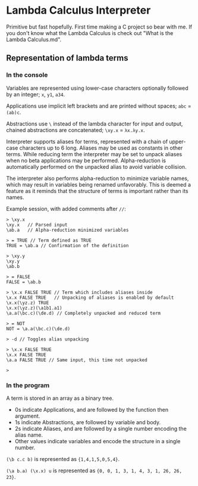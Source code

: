 # Lambda Calculus Interpreter
Primitive but fast hopefully. First time making a C project so bear with me.
If you don't know what the Lambda Calculus is check out "What is the Lambda Calculus.md".

## Representation of lambda terms
### In the console
Variables are represented using lower-case characters optionally followed by an integer; `x`, `y1`, `a34`.

Applications use implicit left brackets and are printed without spaces; `abc` = `(ab)c`.

Abstractions use `\` instead of the lambda character for input and output, chained abstractions are concatenated; `\xy.x` = `λx.λy.x`.

Interpreter supports aliases for terms, represented with a chain of upper-case characters up to 6 long. Aliases may be used as constants in other terms. While reducing term the interpreter may be set to unpack aliases when no beta applications may be performed. Alpha-reduction is automatically performed on the unpacked alias to avoid variable collision.

The interpreter also performs alpha-reduction to minimize variable names, which may result in variables being renamed unfavorably. This is deemed a feature as it reminds that the structure of terms is important rather than its names.

Example session, with added comments after `//`:
```
> \xy.x
\xy.x   // Parsed input
\ab.a   // Alpha-reduction minimized variables

> = TRUE // Term defined as TRUE
TRUE = \ab.a // Confirmation of the definition

> \xy.y
\xy.y
\ab.b

> = FALSE
FALSE = \ab.b

> \x.x FALSE TRUE // Term which includes aliases inside
\x.x FALSE TRUE   // Unpacking of aliases is enabled by default
\x.x(\yz.z) TRUE
\x.x(\yz.z)(\a1b1.a1)
\a.a(\bc.c)(\de.d) // Completely unpacked and reduced term

> = NOT
NOT = \a.a(\bc.c)(\de.d)

> -d // Toggles alias unpacking

> \x.x FALSE TRUE
\x.x FALSE TRUE
\a.a FALSE TRUE // Same input, this time not unpacked

>
```

### In the program
A term is stored in an array as a binary tree.
- 0s indicate Applications, and are followed by the function then argument.
- 1s indicate Abstractions, are followed by variable and body.
- 2s indicate Aliases, and are followed by a single number encoding the alias name.
- Other values indicate variables and encode the structure in a single number.

`(\b c.c b)` is represented as `{1,4,1,5,0,5,4}`.

`(\a b.a) (\x.x) u` is represented as `{0, 0, 1, 3, 1, 4, 3, 1, 26, 26, 23}`.
